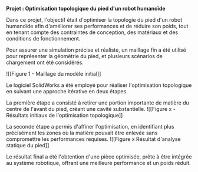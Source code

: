 **Projet : Optimisation topologique du pied d'un robot humanoïde**

Dans ce projet, l'objectif était d'optimiser la topologie du pied d'un robot humanoïde afin d'améliorer ses performances et de réduire son poids, tout en tenant compte des contraintes de conception, des matériaux et des conditions de fonctionnement.

Pour assurer une simulation précise et réaliste, un maillage fin a été utilisé pour représenter la géométrie du pied, et plusieurs scénarios de chargement ont été considérés.

![[Figure 1 - Maillage du modèle initial]]

Le logiciel SolidWorks a été employé pour réaliser l'optimisation topologique en suivant une approche itérative en deux étapes.

La première étape a consisté à retirer une portion importante de matière du centre de l'avant du pied, créant une cavité substantielle. ![[Figure x - Résultats initiaux de l'optimisation topologique]]

La seconde étape a permis d'affiner l'optimisation, en identifiant plus précisément les zones où la matière pouvait être enlevée sans compromettre les performances requises. ![[Figure x Résultat d'analyse statique du pied]]

Le résultat final a été l'obtention d'une pièce optimisée, prête à être intégrée au système robotique, offrant une meilleure performance et un poids réduit.

